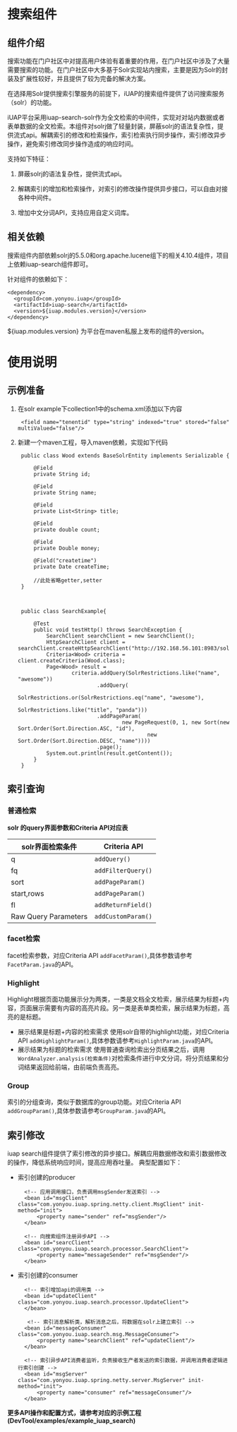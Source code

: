 # 搜索组件 #

## 组件介绍 ##

搜索功能在门户社区中对提高用户体验有着重要的作用，在门户社区中涉及了大量需要搜索的功能。在门户社区中大多基于Solr实现站内搜索，主要是因为Solr的封装及扩展性较好，并且提供了较为完备的解决方案。

在选择用Solr提供搜索引擎服务的前提下，iUAP的搜索组件提供了访问搜索服务（solr）的功能。

iUAP平台采用iuap-search-solr作为全文检索的中间件，实现对对站内数据或者表单数据的全文检索。本组件对solrj做了轻量封装，屏蔽solrj的语法复杂性，提供流式api。解耦索引的修改和检索操作，索引检索执行同步操作，索引修改异步操作，避免索引修改同步操作造成的响应时间。

支持如下特征：

1. 屏蔽solrj的语法复杂性，提供流式api。

2. 解耦索引的增加和检索操作，对索引的修改操作提供异步接口，可以自由对接各种中间件。

3. 增加中文分词API，支持应用自定义词库。

## 相关依赖 ##

搜索组件内部依赖solrj的5.5.0和org.apache.lucene组下的相关4.10.4组件，项目上依赖iuap-search组件即可。

针对组件的依赖如下：

	<dependency>
	  <groupId>com.yonyou.iuap</groupId>
	  <artifactId>iuap-search</artifactId>
	  <version>${iuap.modules.version}</version>
	</dependency>

${iuap.modules.version} 为平台在maven私服上发布的组件的version。

# 使用说明 #

## 示例准备 ##
1. 在solr example下collection1中的schema.xml添加以下内容

		<field name="tenentid" type="string" indexed="true" stored="false" multiValued="false"/>

2. 新建一个maven工程，导入maven依赖，实现如下代码


		public class Wood extends BaseSolrEntity implements Serializable {
		
		    @Field
		    private String id;
		
		    @Field
		    private String name;
		
		    @Field
		    private List<String> title;
		
		    @Field
		    private double count;
		
		    @Field
		    private Double money;
		
		    @Field("createtime")
		    private Date createTime;
		    
		    //此处省略getter,setter
		}



		public class SearchExample{
		    
		    @Test
		    public void testHttp() throws SearchException {
		        SearchClient searchClient = new SearchClient();
		        HttpSearchClient client = searchClient.createHttpSearchClient("http://192.168.56.101:8983/solr/collection1");
		        Criteria<Wood> criteria = client.createCriteria(Wood.class);
		        Page<Wood> result =
		                criteria.addQuery(SolrRestrictions.like("name", "awesome"))
		                        .addQuery(
		                                SolrRestrictions.or(SolrRestrictions.eq("name", "awesome"),
		                                        SolrRestrictions.like("title", "panda")))
		                        .addPageParam(
		                                new PageRequest(0, 1, new Sort(new Sort.Order(Sort.Direction.ASC, "id"),
		                                        new Sort.Order(Sort.Direction.DESC, "name"))))
		                        .page();
		        System.out.println(result.getContent());
		    }
		}


## 索引查询
### 普通检索 ###

**solr 的query界面参数和Criteria API对应表**

<table style="border-collapse:collapse">
	<thead>
		<tr>
			<th>solr界面检索条件</th>
			<th>Criteria API</th>
		</tr>
	</thead>
	<tbody>
		<tr>
			<td>q</td>
			<td><code>addQuery()</code></td>
		</tr>
		<tr>
			<td>fq</td>
			<td><code>addFilterQuery()</code></td>
		</tr>
		<tr>
			<td>sort</td>
			<td><code>addPageParam()</code></td>
		</tr>
		<tr>
			<td>start,rows</td>
			<td><code>addPageParam()</code></td>
		</tr>
		<tr>
			<td>fl</td>
			<td><code>addReturnField()</code></td>
		</tr>
		<tr>
			<td>Raw Query Parameters</td>
			<td><code>addCustomParam()</code></td>
		</tr>
	</tbody>
</table>

### facet检索 ###
facet检索参数，对应Criteria API `addFacetParam()`,具体参数请参考`FacetParam.java`的API。

### Highlight ###
Highlight根据页面功能展示分为两类，一类是文档全文检索，展示结果为标题+内容，页面展示需要有内容的高亮片段。另一类是表单类检索，展示结果为标题，高亮的是标题。
- 展示结果是标题+内容的检索需求
  使用solr自带的highlight功能，对应Criteria API `addHighlightParam()`,具体参数请参考`HighlightParam.java`的API。
- 展示结果为标题的检索需求
  使用普通查询检索出分页结果之后，调用`WordAnalyzer.analysis(检索条件)`对检索条件进行中文分词，将分页结果和分词结果返回给前端，由前端负责高亮。

### Group ###
索引的分组查询，类似于数据库的group功能。对应Criteria API `addGroupParam()`,具体参数请参考`GroupParam.java`的API。

## 索引修改 ##
iuap search组件提供了索引修改的异步接口。解耦应用数据修改和索引数据修改的操作，降低系统响应时间，提高应用吞吐量。
典型配置如下：

- 索引创建的producer

    
    <!-- 索引数据生产者异步API，实现了com.yonyou.iuap.search.msg.MessageSender接口，负责生产索引 --> 
    <bean id="msgSender" class="com.yonyou.iuap.spring.netty.client.NettySender">
    </bean>

	    <!-- 应用调用接口，负责调用msgSender发送索引 -->
	    <bean id="msgClient" class="com.yonyou.iuap.spring.netty.client.MsgClient" init-method="init">
	        <property name="sender" ref="msgSender"/>
	    </bean>
	
	    <!-- 向搜索组件注册异步API -->
	    <bean id="searcClient" class="com.yonyou.iuap.search.processor.SearchClient">
	        <property name="messageSender" ref="msgSender"/>
	    </bean>


- 索引创建的consumer

	
	    <!-- 索引增加api的调用类 -->
	    <bean id="updateClient" class="com.yonyou.iuap.search.processor.UpdateClient">
	    </bean>
	
	     <!-- 索引消息解析类，解析消息之后，将数据在solr上建立索引 -->
	    <bean id="messageConsumer" class="com.yonyou.iuap.search.msg.MessageConsumer">
	        <property name="searchClient" ref="updateClient"/>
	    </bean>
	
	    <!-- 索引异步API消费者监听，负责接收生产者发送的索引数据，并调用消费者逻辑进行索引创建 -->
	    <bean id="msgServer" class="com.yonyou.iuap.spring.netty.server.MsgServer" init-method="init">
	        <property name="consumer" ref="messageConsumer"/>
	    </bean>

**更多API操作和配置方式，请参考对应的示例工程(DevTool/examples/example\_iuap_search)**

